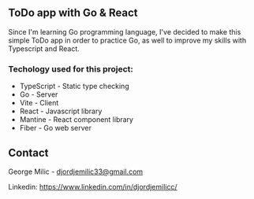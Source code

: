 <!-- ABOUT THE PROJECT -->
## ToDo app with Go & React

Since I'm learning Go programming language, I've decided to make this simple ToDo app in order to practice Go, as well to improve my skills with Typescript and React.




### Techology used for this project:


* TypeScript - Static type checking
* Go - Server
* Vite - Client
* React - Javascript library
* Mantine - React component library
* Fiber - Go web server




<!-- CONTACT -->
## Contact

George Milic -  djordjemilic33@gmail.com

Linkedin: https://www.linkedin.com/in/djordjemilicc/
